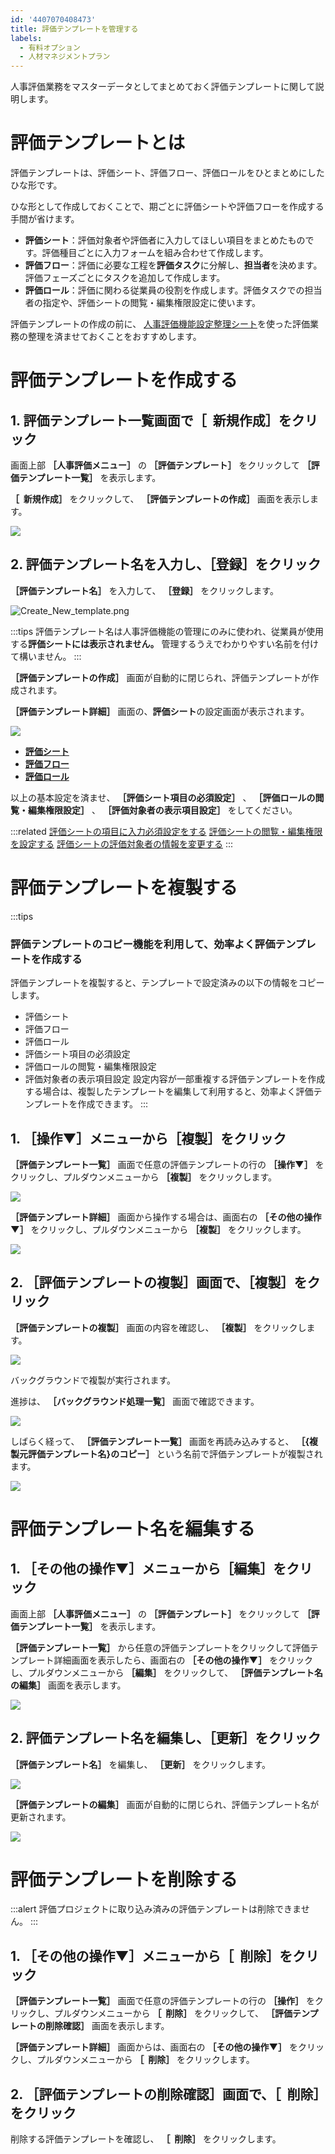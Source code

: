 ```yaml
---
id: '4407070408473'
title: 評価テンプレートを管理する
labels:
  - 有料オプション
  - 人材マネジメントプラン
---
```

人事評価業務をマスターデータとしてまとめておく評価テンプレートに関して説明します。

# 評価テンプレートとは

評価テンプレートは、評価シート、評価フロー、評価ロールをひとまとめにしたひな形です。

ひな形として作成しておくことで、期ごとに評価シートや評価フローを作成する手間が省けます。

- **評価シート**：評価対象者や評価者に入力してほしい項目をまとめたものです。評価種目ごとに入力フォームを組み合わせて作成します。
- **評価フロー**：評価に必要な工程を**評価タスク**に分解し、**担当者**を決めます。評価フェーズごとにタスクを追加して作成します。
- **評価ロール**：評価に関わる従業員の役割を作成します。評価タスクでの担当者の指定や、評価シートの閲覧・編集権限設定に使います。

評価テンプレートの作成の前に、 [人事評価機能設定整理シート](https://smarthr.app.box.com/file/865658338514?s=jl5u4icm45s4ejdzdl8qud0bnmt7e71g)を使った評価業務の整理を済ませておくことをおすすめします。

# 評価テンプレートを作成する

## 1\. 評価テンプレート一覧画面で［  新規作成］をクリック

画面上部 **［人事評価メニュー］** の **［評価テンプレート］** をクリックして **［評価テンプレート一覧］** を表示します。

 **［  新規作成］** をクリックして、 **［評価テンプレートの作成］** 画面を表示します。

![](./add_template.png)

## 2\. 評価テンプレート名を入力し、［登録］をクリック

 **［評価テンプレート名］** を入力して、 **［登録］** をクリックします。

![Create_New_template.png](./Create_New_template.png)

:::tips
評価テンプレート名は人事評価機能の管理にのみに使われ、従業員が使用する**評価シートには表示されません。**
管理するうえでわかりやすい名前を付けて構いません。
:::

 **［評価テンプレートの作成］** 画面が自動的に閉じられ、評価テンプレートが作成されます。

 **［評価テンプレート詳細］** 画面の、**評価シート**の設定画面が表示されます。

![](./evaluation_templates_detail_sheet.png)

- [**評価シート**](https://knowledge.smarthr.jp/hc/ja/articles/4407133507481)
- [**評価フロー**](https://knowledge.smarthr.jp/hc/ja/articles/4407059455641/)
- [**評価ロール**](https://knowledge.smarthr.jp/hc/ja/articles/4406859637657/)

以上の基本設定を済ませ、 **［評価シート項目の必須設定］** 、 **［評価ロールの閲覧・編集権限設定］** 、 **［評価対象者の表示項目設定］** をしてください。

:::related
[評価シートの項目に入力必須設定をする](https://knowledge.smarthr.jp/hc/ja/articles/4409696582041)
[評価シートの閲覧・編集権限を設定する](https://knowledge.smarthr.jp/hc/ja/articles/4407128385689)
[評価シートの評価対象者の情報を変更する](https://knowledge.smarthr.jp/hc/ja/articles/4407502065689)
:::

# 評価テンプレートを複製する

:::tips
### 評価テンプレートのコピー機能を利用して、効率よく評価テンプレートを作成する
評価テンプレートを複製すると、テンプレートで設定済みの以下の情報をコピーします。
- 評価シート
- 評価フロー
- 評価ロール
- 評価シート項目の必須設定
- 評価ロールの閲覧・編集権限設定
- 評価対象者の表示項目設定
設定内容が一部重複する評価テンプレートを作成する場合は、複製したテンプレートを編集して利用すると、効率よく評価テンプレートを作成できます。
:::

## 1\. ［操作▼］メニューから［複製］をクリック

 **［評価テンプレート一覧］** 画面で任意の評価テンプレートの行の **［操作▼］** をクリックし、プルダウンメニューから **［複製］** をクリックします。

![](./duplicate_evaluation-templates.png)

 **［評価テンプレート詳細］** 画面から操作する場合は、画面右の **［その他の操作▼］** をクリックし、プルダウンメニューから **［複製］** をクリックします。

![](./duplicate_evaluation_templates.png)

## 2\. ［評価テンプレートの複製］画面で、［複製］をクリック

 **［評価テンプレートの複製］** 画面の内容を確認し、 **［複製］** をクリックします。

![](./confirm_to_duplicate_evaluation_templates.png)

バックグラウンドで複製が実行されます。

進捗は、 **［バックグラウンド処理一覧］** 画面で確認できます。

![](./BatchList_duplicate_evaluation_templates.png)

しばらく経って、 **［評価テンプレート一覧］** 画面を再読み込みすると、 **［{複製元評価テンプレート名}のコピー］** という名前で評価テンプレートが複製されます。

![](./Done_Duplicate_evaluation_templates.png)

# 評価テンプレート名を編集する

## 1\. ［その他の操作▼］メニューから［編集］をクリック

画面上部 **［人事評価メニュー］** の **［評価テンプレート］** をクリックして **［評価テンプレート一覧］** を表示します。

 **［評価テンプレート一覧］** から任意の評価テンプレートをクリックして評価テンプレート詳細画面を表示したら、画面右の **［その他の操作▼］** をクリックし、プルダウンメニューから **［編集］** をクリックして、 **［評価テンプレート名の編集］** 画面を表示します。

![](./edit_name_of_evaluation_templates.png)

## 2\. 評価テンプレート名を編集し、［更新］をクリック

 **［評価テンプレート名］** を編集し、 **［更新］** をクリックします。

![](./confirm_to_edit_evaluation_templates.png)

 **［評価テンプレートの編集］** 画面が自動的に閉じられ、評価テンプレート名が更新されます。

![](./Done_to_edit_evaluation_templates.png)

# 評価テンプレートを削除する

:::alert
評価プロジェクトに取り込み済みの評価テンプレートは削除できません。
:::

## 1\. ［その他の操作▼］メニューから［  削除］をクリック

 **［評価テンプレート一覧］** 画面で任意の評価テンプレートの行の **［操作］** をクリックし、プルダウンメニューから **［  削除］** をクリックして、 **［評価テンプレートの削除確認］** 画面を表示します。

 **［評価テンプレート詳細］** 画面からは、画面右の **［その他の操作▼］** をクリックし、プルダウンメニューから **［  削除］** をクリックします。

## 2\. ［評価テンプレートの削除確認］画面で、［  削除］をクリック

削除する評価テンプレートを確認し、 **［  削除］** をクリックします。

